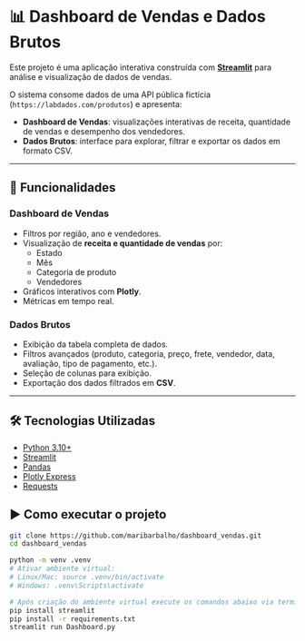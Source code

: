 # 📊 Dashboard de Vendas e Dados Brutos

Este projeto é uma aplicação interativa construída com **[Streamlit](https://streamlit.io/)** para análise e visualização de dados de vendas.  

O sistema consome dados de uma API pública fictícia (`https://labdados.com/produtos`) e apresenta:  
- **Dashboard de Vendas**: visualizações interativas de receita, quantidade de vendas e desempenho dos vendedores.  
- **Dados Brutos**: interface para explorar, filtrar e exportar os dados em formato CSV.  

---

## 🚀 Funcionalidades

### Dashboard de Vendas
- Filtros por região, ano e vendedores.  
- Visualização de **receita e quantidade de vendas** por:  
  - Estado  
  - Mês  
  - Categoria de produto  
  - Vendedores  
- Gráficos interativos com **Plotly**.  
- Métricas em tempo real.  

### Dados Brutos
- Exibição da tabela completa de dados.  
- Filtros avançados (produto, categoria, preço, frete, vendedor, data, avaliação, tipo de pagamento, etc.).  
- Seleção de colunas para exibição.  
- Exportação dos dados filtrados em **CSV**.  

---

## 🛠️ Tecnologias Utilizadas

- [Python 3.10+](https://www.python.org/)  
- [Streamlit](https://streamlit.io/)  
- [Pandas](https://pandas.pydata.org/)  
- [Plotly Express](https://plotly.com/python/plotly-express/)  
- [Requests](https://docs.python-requests.org/)  


## ▶️ Como executar o projeto

```bash
git clone https://github.com/maribarbalho/dashboard_vendas.git
cd dashboard_vendas

python -m venv .venv
# Ativar ambiente virtual:
# Linux/Mac: source .venv/bin/activate
# Windows: .venv\Scripts\activate

# Após criação do ambiente virtual execute os comandos abaixo via terminal:
pip install streamlit
pip install -r requirements.txt
streamlit run Dashboard.py